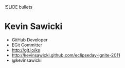 !SLIDE bullets

# Kevin Sawicki

* GitHub Developer
* EGit Committer
* http://git.io/ks
* http://kevinsawicki.github.com/eclipseday-ignite-2011
* @kevinsawicki
